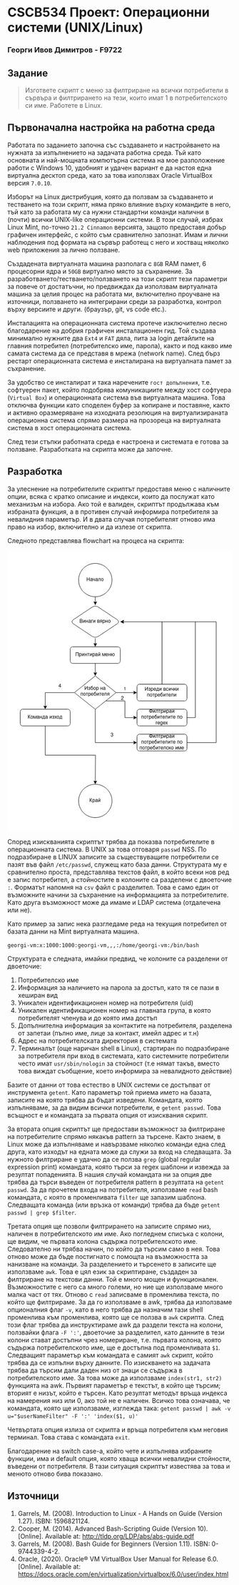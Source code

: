 # CSCB534 Проект: Операционни системи (UNIX/Linux)
### Георги Ивов Димитров - F9722
## Задание
> Изгответе скрипт с меню за филтриране на всички потребители в сървъра и филтрирането на тези, които имат 1 в потребителското си име. Работете в Linux. 
## Първоначална настройка на работна среда
Работата по заданието започна със създаването и настройването на нужната за изпълнението на задачата работна среда. 
Тъй като основната и най-мощната компютърна система на мое разположение работи с Windows 10, удобният и удачен вариант е да настоя една виртуална десктоп среда, като за това използвах Oracle VirtualBox версия `7.0.10`.

Изборът на Linux дистрибуция, която да ползвам за създаването и тестването на този скрипт, няма пряко влияние върху командите в него, тъй като за работата му са нужни стандартни команди налични в (почти) всички UNIX-like операционни системи. В този случай, избрах Linux Mint, по-точно `21.2 Cinnamon` версията, защото предоставя добър графичен интерфейс, с който съм сравнително запознат. Имам и лични наблюдения под формата на сървър работещ с него и хостващ няколко web приложения за лично ползване.

Създадената виртуалната машина разполага с `8GB` RAM памет, 6 процесорни ядра и `50GB` виртуално място за съхранение. За разработването/тестването/ползването на този скрипт тези параметри за повече от достатъчни, но предвиждах да използвам виртуалната машина за целия процес на работата ми, включително проучване на източници, ползването на интегрирани среди за разработка, контрол върху версиите и други. (браузър, git, vs code etc.).

Инсталацията на операционната система протече изключително лесно благодарение на добрия графичен инсталационен гид. Той създава минимално нужните два `Ext4` и `FAT` дяла, пита за login детайлите на главния потребител (потребителско име, парола), както и под какво име самата система да се представя в мрежа (network name). След бърз рестарт операционната система е инсталирана на виртуалната памет за съхранение. 

За удобство се инсталират и така наречените `гост допълнения`, т.е. софтуерен пакет, който подобрява комуникациите между хост софтуера (`Virtual Box`) и операционната система във виртуалната машина. Това отключва функции като споделен буфер за копиране и поставяне, както и активно оразмеряване на изходната резолюция на виртуализираната операционна система спрямо размера на прозореца на виртуалната система в хост операционната система.

След тези стъпки работната среда е настроена и системата е готова за ползване. Разработката на скрипта може да започне.

## Разработка
За улеснение на потребителите скриптът предоставя меню с наличните опции, всяка с кратко описание и индекси, които да послужат като механизъм на избора. Ако той е валиден, скриптът продължава към избраната функция, а в противен случай информира потребителя за невалидния параметър. И в двата случая потребителят отново има право на избор, включително и да излезе от скрипта.

Следното представлява flowchart на процеса на скрипта:

![flowchart](flowchart.png)


Според изискванията скриптът трябва да показва потребителите в операционната система. В UNIX за това отговаря `passwd` NSS. По подразбиране в LINUX записите за съществуващите потребители се пазят във файл `/etc/passwd`, служещ като база данни. Структурата му е сравнително проста, представлява текстов файл, в който всеки нов ред е запис потребител, а стойностите в колоните са разделени с двоеточие `:`. Форматът напомня на `csv` файл с разделител. Това е само един от възможните начини за съхранение на информацията за потребителите. Като друга възможност може да имаме и LDAP система (отдалечена или не).

Като пример за запис нека разгледаме реда на текущия потребител от базата данни на Mint виртуалната машина.

```
georgi-vm:x:1000:1000:georgi-vm,,,:/home/georgi-vm:/bin/bash
```

Структурата е следната, имайки предвид, че колоните са разделени от двоеточие:
1. Потребителско име
2. Информация за наличието на парола за достъп, като тя се пази в хеширан вид
3. Уникален идентификационен номер на потребителя (uid)
4. Уникален идентификационен номер на главната група, в която потребителят членува и до която има достъп
5. Допълнителна информация за контактите на потребителя, разделена от запетаи (пълно име, лице за контакт, имейл адрес и т.н)
6. Адрес на потребителската директория в системата
7. Терминалът (още наричан shell в Linux), стартиран по подразбиране за потребителя при вход в системата, като системните потребители често имат `usr/sbin/nologin` за стойност (т.е нямат такъв, вместо това виждат съобщение, което информира за невалидното действие)

Базите от данни от това естество в UNIX системи се достъпват от инструмента `getent`. Като параметър той приема името на базата, записите на която трябва да бъдат изведени. Командата, която изпълняваме, за да видим всички потребители, е `getent passwd`. Това всъщност е и командата за първата опция от изисквания скрипт.

За втората опция скриптът ще предостави възможност за филтриране на потребителите спрямо някакъв pattern за търсене. Както знаем, в Linux може да изпълняваме и навързваме няколко команди една след друга, като изходът на едната може да служи за вход на следващата. За нужното филтриране е удачно да се ползва `grep` (global regular expression print) командата, която търси за regex шаблони и извежда за резултат попаденията. В нашия случай командата ни за опция две трябва да търси въведен от потребителя pattern в резултата на `getent passwd`. За да прочетем входа на потребителя, използваме `read` bash командата, с която в променливата `filter` ще запазим шаблона. Следващата команда (или връзка от команди) трябва да бъде `getent passwd | grep $filter`.

Третата опция ще позволи филтрирането на записите спрямо низ, наличен в потребителското им име. Ако погледнем списъка с колони, ще видим, че първата колона съдържа потребителското име. Следователно ни трябва начин, по който да търсим само в нея. Това отново може да бъде постигнато с помощта на възможността за нанизване на команди. За разделението и търсенето в записите ще използваме `awk`. Това е цял език за скриптиране, създаден за филтриране на текстови данни. Той е много мощен и функционален. Възможностите с него са много големи, но ние ще използваме много малка част от тях. Отново с `read`  записваме в променлива текста, по който ще филтрираме. За да го използваме в awk, трябва да използваме опционалния флаг `-v`, като в него трябва да назначим тази shell променлива към променлива, която ще се ползва в `awk` скрипта. След този флаг трябва да инструктираме awk да раздели текста на колони, ползвайки флага `-F ':'`, двоеточие за разделител, като данните в тези колони стават достъпни чрез номериране, т.е. първата колона, която съдържа потребителското име, ще е достъпна под променливата `$1`. Следващият параметър към командата е самият `awk` скрипт, който трябва да се изпълни върху данните. По изискването на задачата трябва да търсим дали даден низ от знаци се съдържа в потребителското име. За това може да използваме `index(str1, str2)` функцията на awk. Първият параметър е текстът, в който ще търсим; вторият е низът, който е търсен. Като резултат методът връща индекса на намерения низ или 0, ако той не е наличен. Всичко това означава, че командата, която ще използваме, изглежда така: `getent passwd | awk -v u="$userNameFilter" -F ':' 'index($1, u)'`

Четвъртата опция излиза от скрипта и връща потребителя към неговия терминал. Това става с командата `exit`.

Благодарение на switch case-а, който чете и изпълнява избраните функции, има и default опция, която хваща всички невалидни стойности, въведени от потребителя. В тази ситуация скриптът известява за това и менюто отново бива показано.

## Източници
1. Garrels, M. (2008). Introduction to Linux - A Hands on Guide (Version 1.27). ISBN: 1596821124.
2. Cooper, M. (2014). Advanced Bash-Scripting Guide (Version 10). [Online]. Available at: http://tldp.org/LDP/abs/abs-guide.pdf 
3. Garrels, M. (2008). Bash Guide for Beginners (Version 1.11). ISBN: 0-9744339-4-2.
4. Oracle, (2020). Oracle® VM VirtualBox User Manual for Release 6.0. [Online]. Available at: https://docs.oracle.com/en/virtualization/virtualbox/6.0/user/index.html
